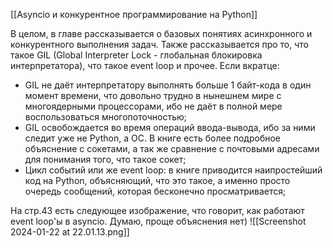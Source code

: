 [[Asyncio и конкурентное программирование на Python]]

В целом, в главе рассказывается о базовых понятиях асинхронного и конкурентного выполнения задач. Также рассказывается про то, что такое GIL (Global Interpreter Lock - глобальная блокировка интерпретатора), что такое event loop и прочее. Если вкратце:
- GIL не даёт интерпретатору выполнять больше 1 байт-кода в один момент времени, что довольно трудно в нынешнем мире с многоядерными процессорами, ибо не даёт в полной мере воспользоваться многопоточностью;
- GIL освобождается во время операций ввода-вывода, ибо за ними следит уже не Python, а ОС. В книге есть более подробное объяснение с сокетами, а так же сравнение с почтовыми адресами для понимания того, что такое сокет;
- Цикл событий или же event loop: в книге приводится наипростейший код на Python, объясняющий, что это такое, а именно просто очередь сообщений, которая бесконечно просматривается;

На стр.43 есть следующее изображение, что говорит, как работают event loop'ы в asyncio. Думаю, проще объяснения нет)
  ![[Screenshot 2024-01-22 at 22.01.13.png]]